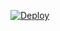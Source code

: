 [![Deploy](https://www.herokucdn.com/deploy/button.svg)](https://heroku.com/deploy?template=https://github.com/abhisekpatraBoss/YukkiData)
